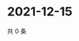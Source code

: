 # 2021-12-15

共 0 条

<!-- BEGIN WEIBO -->
<!-- 最后更新时间 Wed Dec 15 2021 04:15:18 GMT+0800 (China Standard Time) -->

<!-- END WEIBO -->
